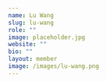 ```yaml
---
name: Lu Wang
slug: lu-wang
role: ""
image: placeholder.jpg
website: ""
bio: ""
layout: member
image: /images/lu-wang.png
---
```


